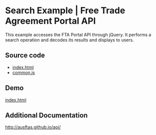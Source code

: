 # Search Example | Free Trade Agreement Portal API

This example accesses the FTA Portal API through jQuery. It performs a search
operation and decodes its results and displays to users.

## Source code

* [index.html](https://github.com/AusFTAs/example-api-search/blob/gh-pages/index.html)
* [common.js](https://github.com/AusFTAs/example-api-common/blob/gh-pages/common.js)

## Demo

[index.html](http://ausftas.github.io/example-api-search/)


## Additional Documentation

http://ausftas.github.io/api/
